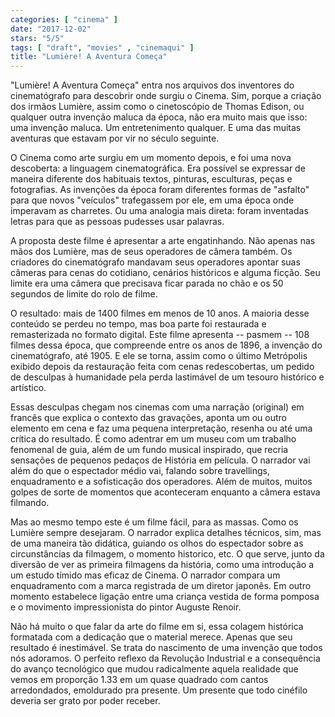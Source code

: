 ```yaml
---
categories: [ "cinema" ]
date: "2017-12-02"
stars: "5/5"
tags: [ "draft", "movies" , "cinemaqui" ]
title: "Lumière! A Aventura Começa"
---
```

"Lumière! A Aventura Começa" entra nos arquivos dos inventores do cinematógrafo para descobrir onde surgiu o Cinema. Sim, porque a criação dos irmãos Lumière, assim como o cinetoscópio de Thomas Edison, ou qualquer outra invenção maluca da época, não era muito mais que isso: uma invenção maluca. Um entretenimento qualquer. E uma das muitas aventuras que estavam por vir no século seguinte.

O Cinema como arte surgiu em um momento depois, e foi uma nova descoberta: a linguagem cinematográfica. Era possível se expressar de maneira diferente dos habituais textos, pinturas, esculturas, peças e fotografias. As invenções da época foram diferentes formas de "asfalto" para que novos "veículos" trafegassem por ele, em uma época onde imperavam as charretes. Ou uma analogia mais direta: foram inventadas letras para que as pessoas pudesses usar palavras.

A proposta deste filme é apresentar a arte engatinhando. Não apenas nas mãos dos Lumière, mas de seus operadores de câmera também. Os criadores do cinematógrafo mandavam seus operadores apontar suas câmeras para cenas do cotidiano, cenários históricos e alguma ficção. Seu limite era uma câmera que precisava ficar parada no chão e os 50 segundos de limite do rolo de filme.

O resultado: mais de 1400 filmes em menos de 10 anos. A maioria desse conteúdo se perdeu no tempo, mas boa parte foi restaurada e remasterizada no formato digital. Este filme apresenta -- pasmem -- 108 filmes dessa época, que compreende entre os anos de 1896, a invenção do cinematógrafo, até 1905. E ele se torna, assim como o último Metrópolis exibido depois da restauração feita com cenas redescobertas, um pedido de desculpas à humanidade pela perda lastimável de um tesouro histórico e artístico.

Essas desculpas chegam nos cinemas com uma narração (original) em francês que explica o contexto das gravações, aponta um ou outro elemento em cena e faz uma pequena interpretação, resenha ou até uma crítica do resultado. É como adentrar em um museu com um trabalho fenomenal de guia, além de um fundo musical inspirado, que recria sensações de pequenos pedaços de História em película. O narrador vai além do que o espectador médio vai, falando sobre travellings, enquadramento e a sofisticação dos operadores. Além de muitos, muitos golpes de sorte de momentos que aconteceram enquanto a câmera estava filmando.

Mas ao mesmo tempo este é um filme fácil, para as massas. Como os Lumière sempre desejaram. O narrador explica detalhes técnicos, sim, mas de uma maneira tão didática, guiando os olhos do espectador sobre as circunstâncias da filmagem, o momento historico, etc. O que serve, junto da diversão de ver as primeira filmagens da história, como uma introdução a um estudo tímido mas eficaz de Cinema. O narrador compara um enquadramento com a marca registrada de um diretor japonês. Em outro momento estabelece ligação entre uma criança vestida de forma pomposa e o movimento impressionista do pintor Auguste Renoir.

Não há muito o que falar da arte do filme em si, essa colagem histórica formatada com a dedicação que o material merece. Apenas que seu resultado é inestimável. Se trata do nascimento de uma invenção que todos nós adoramos. O perfeito reflexo da Revolução Industrial e a consequência do avanço tecnológico que mudou radicalmente aquela realidade que vemos em proporção 1.33 em um quase quadrado com cantos arredondados, emoldurado pra presente. Um presente que todo cinéfilo deveria ser grato por poder receber.
